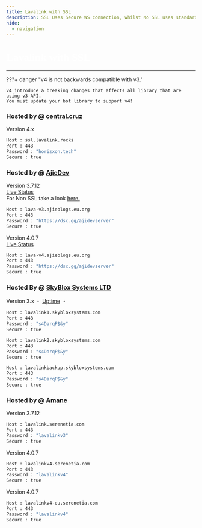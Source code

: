 ```yaml
---
title: Lavalink with SSL
description: SSL Uses Secure WS connection, whilst No SSL uses standard WS. if you want to use the SSL lavalink you need to make sure your bot uses that protocol.
hide:
  - navigation
---
```


<h1 style="font-family:Gotham SSm A;font-size: 2.0em;font-weight: 800;line-height:1.1;color: white;">Lavalink with SSL</h1>

<!-- inject image ad -->
<div data-ea-style="stickybox" class="dark horizontal" data-ea-publisher="darrennathanaelcom" data-ea-type="image"></div>

---

???+ danger "v4 is not backwards compatible with v3."

    v4 introduce a breaking changes that affects all library that are using v3 API.
    You must update your bot library to support v4!

### Hosted by @ [central.cruz](https://github.com/HenGPlayZ/)
Version 4.x
```bash
Host : ssl.lavalink.rocks
Port : 443
Password : "horizxon.tech"
Secure : true
```

### Hosted by @ [AjieDev](https://github.com/AjieDev)
Version 3.7.12 <br />
[Live Status](https://lava-stat.ajieblogs.eu.org/) <br />
For Non SSL take a look [here.](https://lavalink.darrennathanael.com/NoSSL/lavalink-without-ssl/#hosted-by-ajiedev)
```bash
Host : lava-v3.ajieblogs.eu.org
Port : 443
Password : "https://dsc.gg/ajidevserver"
Secure : true   
```
Version 4.0.7 <br />
[Live Status](https://lava-stat.ajieblogs.eu.org/) <br />
```bash
Host : lava-v4.ajieblogs.eu.org
Port : 443
Password : "https://dsc.gg/ajidevserver"
Secure : true 
```

### Hosted By @ [SkyBlox Systems LTD](https://skybloxsystems.com)
Version 3.x ・ [Uptime](https://uptime.skybloxsystems.com/status/backend) ・
```bash
Host : lavalink1.skybloxsystems.com
Port : 443
Password : "s4DarqP$&y"
Secure : true
```
```bash
Host : lavalink2.skybloxsystems.com
Port : 443
Password : "s4DarqP$&y"
Secure : true
```
```bash
Host : lavalinkbackup.skybloxsystems.com
Port : 443
Password : "s4DarqP$&y"
Secure : true
```

### Hosted by @ [Amane](https://amane.my.id)
Version 3.7.12
```bash
Host : lavalink.serenetia.com
Port : 443
Password : "lavalinkv3"
Secure : true
```

Version 4.0.7
```bash
Host : lavalinkv4.serenetia.com
Port : 443
Password : "lavalinkv4"
Secure : true
```

Version 4.0.7
```bash
Host : lavalinkv4-eu.serenetia.com
Port : 443
Password : "lavalinkv4"
Secure : true
```
